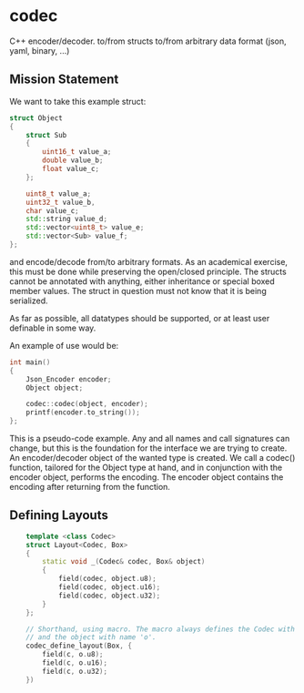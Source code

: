 # codec
C++ encoder/decoder. to/from structs to/from arbitrary data format (json, yaml, binary, ...)

## Mission Statement

We want to take this example struct:

```cpp
struct Object
{
    struct Sub
    {
        uint16_t value_a;
        double value_b;
        float value_c;
    };

    uint8_t value_a;
    uint32_t value_b,
    char value_c;
    std::string value_d;
    std::vector<uint8_t> value_e;
    std::vector<Sub> value_f;
};
```

and encode/decode from/to arbitrary formats. As an academical exercise, this
must be done while preserving the open/closed principle. The structs cannot
be annotated with anything, either inheritance or special boxed member values.
The struct in question must not know that it is being serialized.

As far as possible, all datatypes should be supported, or at least user
definable in some way.

An example of use would be:

```cpp
int main()
{
    Json_Encoder encoder;
    Object object;

    codec::codec(object, encoder);
    printf(encoder.to_string());
};
```

This is a pseudo-code example. Any and all names and call signatures can change,
but this is the foundation for the interface we are trying to create.
An encoder/decoder object of the wanted type is created. We call a codec()
function, tailored for the Object type at hand, and in conjunction with the
encoder object, performs the encoding. The encoder object contains the encoding
after returning from the function.

## Defining Layouts

```cpp
    template <class Codec>
    struct Layout<Codec, Box>
    {
        static void _(Codec& codec, Box& object)
        {
            field(codec, object.u8);
            field(codec, object.u16);
            field(codec, object.u32);
        }
    };

    // Shorthand, using macro. The macro always defines the Codec with name 'c',
    // and the object with name 'o'.
    codec_define_layout(Box, {
        field(c, o.u8);
        field(c, o.u16);
        field(c, o.u32);
    })
```